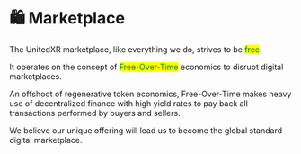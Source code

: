 # 🛍 Marketplace

The UnitedXR marketplace, like everything we do, strives to be <mark style="color:green;">free</mark>.

It operates on the concept of <mark style="color:green;">Free-Over-Time</mark> economics to disrupt digital marketplaces.&#x20;

An offshoot of regenerative token economics, Free-Over-Time makes heavy use of decentralized finance with high yield rates to pay back all transactions performed by buyers and sellers.

We believe our unique offering will lead us to become the global standard digital marketplace.
